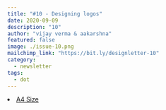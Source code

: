 ```yaml
---
title: "#10 - Designing logos"
date: 2020-09-09
description: "10"
author: "vijay verma & aakarshna"
featured: false
image: ./issue-10.png
mailchimp_link: "https://bit.ly/designletter-10"
category:
  - newsletter
tags:
  - dot
---
```

<li><a href="https://bit.ly/designletter-10">A4 Size</a></li>
